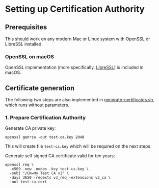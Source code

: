# Setting up Certification Authority

## Prerequisites

This should work on any modern Mac or Linux system with OpenSSL or LibreSSL installed.

### OpenSSL on macOS

OpenSSL implementation (more specifically, [LibreSSL](https://www.libressl.org/)) is included in macOS.

## Certificate generation

The following two steps are also implemented in [generate-certificates.sh](./generate-certificates.sh), which runs without parameters.

### 1. Prepare Certification Authority

Generate CA private key:

```
openssl genrsa -out test-ca.key 2048
```

This will create file `test-ca.key` which will be required on the next steps. 

Generate self signed CA certificate valid for ten years:

```
openssl req \
  -x509 -new -nodes -key test-ca.key \
  -subj "/CN=My Test CA v1" \
  -days 3650 -reqexts v3_req -extensions v3_ca \
  -out test-ca.cert
```
